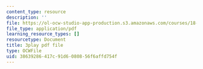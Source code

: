 ```yaml
---
content_type: resource
description: ''
file: https://ol-ocw-studio-app-production.s3.amazonaws.com/courses/18-02-multivariable-calculus-fall-2007/38639286417c91d6080856f6affd754f_44R5HgbrUmc.pdf
file_type: application/pdf
learning_resource_types: []
resourcetype: Document
title: 3play pdf file
type: OCWFile
uid: 38639286-417c-91d6-0808-56f6affd754f
---
```

